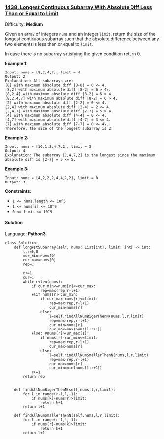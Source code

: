 ### [1438\. Longest Continuous Subarray With Absolute Diff Less Than or Equal to Limit](https://leetcode.com/problems/longest-continuous-subarray-with-absolute-diff-less-than-or-equal-to-limit/)

Difficulty: **Medium**


Given an array of integers `nums` and an integer `limit`, return the size of the longest continuous subarray such that the absolute difference between any two elements is less than or equal to `limit`_._

In case there is no subarray satisfying the given condition return 0.

**Example 1:**

```
Input: nums = [8,2,4,7], limit = 4
Output: 2 
Explanation: All subarrays are: 
[8] with maximum absolute diff |8-8| = 0 <= 4.
[8,2] with maximum absolute diff |8-2| = 6 > 4\. 
[8,2,4] with maximum absolute diff |8-2| = 6 > 4.
[8,2,4,7] with maximum absolute diff |8-2| = 6 > 4.
[2] with maximum absolute diff |2-2| = 0 <= 4.
[2,4] with maximum absolute diff |2-4| = 2 <= 4.
[2,4,7] with maximum absolute diff |2-7| = 5 > 4.
[4] with maximum absolute diff |4-4| = 0 <= 4.
[4,7] with maximum absolute diff |4-7| = 3 <= 4.
[7] with maximum absolute diff |7-7| = 0 <= 4\. 
Therefore, the size of the longest subarray is 2.
```

**Example 2:**

```
Input: nums = [10,1,2,4,7,2], limit = 5
Output: 4 
Explanation: The subarray [2,4,7,2] is the longest since the maximum absolute diff is |2-7| = 5 <= 5.
```

**Example 3:**

```
Input: nums = [4,2,2,2,4,4,2,2], limit = 0
Output: 3
```

**Constraints:**

*   `1 <= nums.length <= 10^5`
*   `1 <= nums[i] <= 10^9`
*   `0 <= limit <= 10^9`


#### Solution

Language: **Python3**

```python3
class Solution:
    def longestSubarray(self, nums: List[int], limit: int) -> int:
        l,r=0,0
        cur_min=nums[0]
        cur_max=nums[0]
        rep=1
        
        r+=1
        cur=1
        while r<len(nums):
            if cur_min<=nums[r]<=cur_max:
                rep=max(rep,r-l+1)
            elif nums[r]<cur_min:
                if cur_max-nums[r]<=limit:
                    rep=max(rep,r-l+1)
                    cur_min=nums[r]
                else:
                    l=self.findAllNumBigerThenN(nums,l,r,limit)
                    rep=max(rep,r-l+1)
                    cur_min=nums[r]
                    cur_max=max(nums[l:r+1])
            else: #nums[r]>cur_max[1]:
                if nums[r]-cur_min<=limit:
                    rep=max(rep,r-l+1)
                    cur_max=nums[r]
                else:
                    l=self.findAllNumSmallerThenN(nums,l,r,limit)
                    rep=max(rep,r-l+1)
                    cur_max=nums[r]
                    cur_min=min(nums[l:r+1])
            r+=1
        return rep
    
    
    def findAllNumBigerThenN(self,nums,l,r,limit):
        for k in range(r-1,l,-1):
            if nums[k]-nums[r]>limit:
                return k+1
        return l+1
    
    def findAllNumSmallerThenN(self,nums,l,r,limit):
        for k in range(r-1,l,-1):
            if nums[r]-nums[k]>limit:
                return k+1
        return l+1
```
